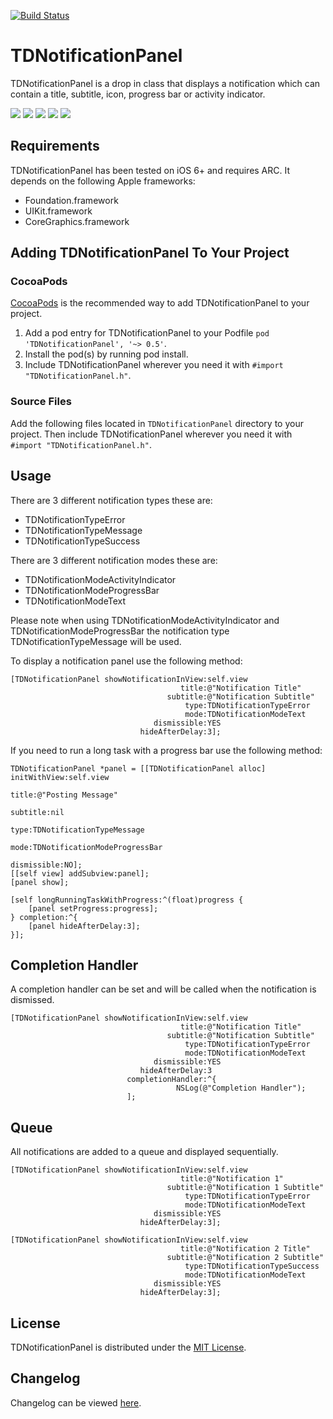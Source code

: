 [![Build Status](https://travis-ci.org/tomdiggle/TDNotificationPanel.svg?branch=master)](https://travis-ci.org/tomdiggle/TDNotificationPanel)

# TDNotificationPanel
TDNotificationPanel is a drop in class that displays a notification which can contain a title, subtitle, icon, progress bar or activity indicator.

[![](http://www.tomdiggle.com/assets/images/tdnotificationpanel-error-thumb.jpg)](http://www.tomdiggle.com/assets/images/tdnotificationpanel-error.jpg)
[![](http://www.tomdiggle.com/assets/images/tdnotificationpanel-success-thumb.jpg)](http://www.tomdiggle.com/assets/images/tdnotificationpanel-success.jpg)
[![](http://www.tomdiggle.com/assets/images/tdnotificationpanel-message-thumb.jpg)](http://www.tomdiggle.com/assets/images/tdnotificationpanel-message.jpg)
[![](http://www.tomdiggle.com/assets/images/tdnotificationpanel-progressbar-thumb.jpg)](http://www.tomdiggle.com/assets/images/tdnotificationpanel-progressbar.jpg)
[![](http://www.tomdiggle.com/assets/images/tdnotificationpanel-activityindicator-thumb.jpg)](http://www.tomdiggle.com/assets/images/tdnotificationpanel-activityindicator.jpg)

## Requirements
TDNotificationPanel has been tested on iOS 6+ and requires ARC. It depends on the following Apple frameworks:

- Foundation.framework
- UIKit.framework
- CoreGraphics.framework

## Adding TDNotificationPanel To Your Project

### CocoaPods
[CocoaPods](http://cocoapods.org/) is the recommended way to add TDNotificationPanel to your project.

1. Add a pod entry for TDNotificationPanel to your Podfile `pod 'TDNotificationPanel', '~> 0.5'`.
2. Install the pod(s) by running pod install.
3. Include TDNotificationPanel wherever you need it with `#import "TDNotificationPanel.h"`.

### Source Files
Add the following files located in `TDNotificationPanel` directory to your project. Then include TDNotificationPanel wherever you need it with `#import "TDNotificationPanel.h"`.

## Usage
There are 3 different notification types these are:

- TDNotificationTypeError
- TDNotificationTypeMessage
- TDNotificationTypeSuccess

There are 3 different notification modes these are:

- TDNotificationModeActivityIndicator
- TDNotificationModeProgressBar
- TDNotificationModeText

Please note when using TDNotificationModeActivityIndicator and TDNotificationModeProgressBar the notification type TDNotificationTypeMessage will be used.


To display a notification panel use the following method:

```
[TDNotificationPanel showNotificationInView:self.view
                                      title:@"Notification Title"
                                   subtitle:@"Notification Subtitle"
                                       type:TDNotificationTypeError
                                       mode:TDNotificationModeText
                                dismissible:YES
                             hideAfterDelay:3];
```

If you need to run a long task with a progress bar use the following method:

```
TDNotificationPanel *panel = [[TDNotificationPanel alloc] initWithView:self.view
                                                                 title:@"Posting Message"
                                                              subtitle:nil
                                                                  type:TDNotificationTypeMessage
                                                                  mode:TDNotificationModeProgressBar
                                                           dismissible:NO];
[[self view] addSubview:panel];
[panel show];

[self longRunningTaskWithProgress:^(float)progress {
    [panel setProgress:progress];
} completion:^{
	[panel hideAfterDelay:3];
}];

```

## Completion Handler
A completion handler can be set and will be called when the notification is dismissed.

```
[TDNotificationPanel showNotificationInView:self.view
                                      title:@"Notification Title"
                                   subtitle:@"Notification Subtitle"
                                       type:TDNotificationTypeError
                                       mode:TDNotificationModeText
                                dismissible:YES
                             hideAfterDelay:3
                          completionHandler:^{
                                     NSLog(@"Completion Handler");
                          ];
```

## Queue
All notifications are added to a queue and displayed sequentially.

```
[TDNotificationPanel showNotificationInView:self.view
                                      title:@"Notification 1"
                                   subtitle:@"Notification 1 Subtitle"
                                       type:TDNotificationTypeError
                                       mode:TDNotificationModeText
                                dismissible:YES
                             hideAfterDelay:3];
                             
[TDNotificationPanel showNotificationInView:self.view
                                      title:@"Notification 2 Title"
                                   subtitle:@"Notification 2 Subtitle"
                                       type:TDNotificationTypeSuccess
                                       mode:TDNotificationModeText
                                dismissible:YES
                             hideAfterDelay:3];
```

## License

TDNotificationPanel is distributed under the [MIT License](https://github.com/tomdiggle/tdnotificationpanel/blob/master/LICENSE).

## Changelog
Changelog can be viewed [here](https://github.com/tomdiggle/tdnotificationpanel/blob/master/Changelog.markdown).
